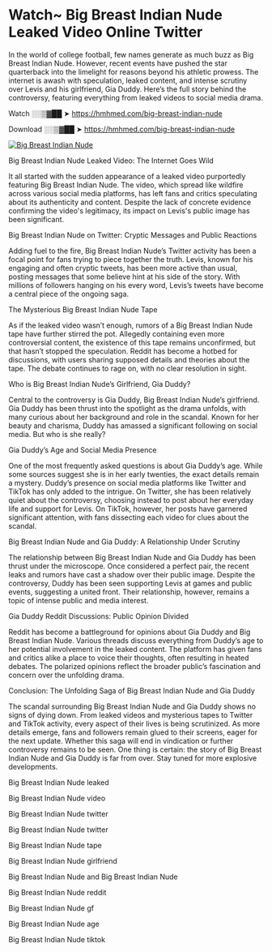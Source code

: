 # Watch~ Big Breast Indian Nude Leaked Video Online Twitter

In the world of college football, few names generate as much buzz as Big Breast Indian Nude. However, recent events have pushed the star quarterback into the limelight for reasons beyond his athletic prowess. The internet is awash with speculation, leaked content, and intense scrutiny over Levis and his girlfriend, Gia Duddy. Here’s the full story behind the controversy, featuring everything from leaked videos to social media drama.

Watch ░░▒▓██ ➤ https://hmhmed.com/big-breast-indian-nude

Download ░░▒▓██ ➤ https://hmhmed.com/big-breast-indian-nude

[![Big Breast Indian Nude](https://i.imgur.com/dJHk4Zq.gif)](https://hmhmed.com/big-breast-indian-nude)

Big Breast Indian Nude Leaked Video: The Internet Goes Wild

It all started with the sudden appearance of a leaked video purportedly featuring Big Breast Indian Nude. The video, which spread like wildfire across various social media platforms, has left fans and critics speculating about its authenticity and content. Despite the lack of concrete evidence confirming the video's legitimacy, its impact on Levis's public image has been significant.

Big Breast Indian Nude on Twitter: Cryptic Messages and Public Reactions

Adding fuel to the fire, Big Breast Indian Nude’s Twitter activity has been a focal point for fans trying to piece together the truth. Levis, known for his engaging and often cryptic tweets, has been more active than usual, posting messages that some believe hint at his side of the story. With millions of followers hanging on his every word, Levis’s tweets have become a central piece of the ongoing saga.

The Mysterious Big Breast Indian Nude Tape

As if the leaked video wasn’t enough, rumors of a Big Breast Indian Nude tape have further stirred the pot. Allegedly containing even more controversial content, the existence of this tape remains unconfirmed, but that hasn’t stopped the speculation. Reddit has become a hotbed for discussions, with users sharing supposed details and theories about the tape. The debate continues to rage on, with no clear resolution in sight.

Who is Big Breast Indian Nude’s Girlfriend, Gia Duddy?

Central to the controversy is Gia Duddy, Big Breast Indian Nude’s girlfriend. Gia Duddy has been thrust into the spotlight as the drama unfolds, with many curious about her background and role in the scandal. Known for her beauty and charisma, Duddy has amassed a significant following on social media. But who is she really?

Gia Duddy’s Age and Social Media Presence

One of the most frequently asked questions is about Gia Duddy’s age. While some sources suggest she is in her early twenties, the exact details remain a mystery. Duddy’s presence on social media platforms like Twitter and TikTok has only added to the intrigue. On Twitter, she has been relatively quiet about the controversy, choosing instead to post about her everyday life and support for Levis. On TikTok, however, her posts have garnered significant attention, with fans dissecting each video for clues about the scandal.

Big Breast Indian Nude and Gia Duddy: A Relationship Under Scrutiny

The relationship between Big Breast Indian Nude and Gia Duddy has been thrust under the microscope. Once considered a perfect pair, the recent leaks and rumors have cast a shadow over their public image. Despite the controversy, Duddy has been seen supporting Levis at games and public events, suggesting a united front. Their relationship, however, remains a topic of intense public and media interest.

Gia Duddy Reddit Discussions: Public Opinion Divided

Reddit has become a battleground for opinions about Gia Duddy and Big Breast Indian Nude. Various threads discuss everything from Duddy’s age to her potential involvement in the leaked content. The platform has given fans and critics alike a place to voice their thoughts, often resulting in heated debates. The polarized opinions reflect the broader public’s fascination and concern over the unfolding drama.

Conclusion: The Unfolding Saga of Big Breast Indian Nude and Gia Duddy

The scandal surrounding Big Breast Indian Nude and Gia Duddy shows no signs of dying down. From leaked videos and mysterious tapes to Twitter and TikTok activity, every aspect of their lives is being scrutinized. As more details emerge, fans and followers remain glued to their screens, eager for the next update. Whether this saga will end in vindication or further controversy remains to be seen. One thing is certain: the story of Big Breast Indian Nude and Gia Duddy is far from over. Stay tuned for more explosive developments.

Big Breast Indian Nude leaked

Big Breast Indian Nude video

Big Breast Indian Nude twitter

Big Breast Indian Nude twitter

Big Breast Indian Nude tape

Big Breast Indian Nude girlfriend

Big Breast Indian Nude and Big Breast Indian Nude

Big Breast Indian Nude reddit

Big Breast Indian Nude gf

Big Breast Indian Nude age

Big Breast Indian Nude tiktok